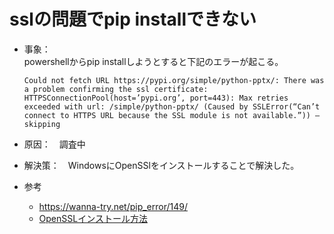 # sslの問題でpip installできない

* 事象：    
powershellからpip installしようとすると下記のエラーが起こる。
    ```
    Could not fetch URL https://pypi.org/simple/python-pptx/: There was a problem confirming the ssl certificate: HTTPSConnectionPool(host=’pypi.org’, port=443): Max retries exceeded with url: /simple/python-pptx/ (Caused by SSLError(“Can’t connect to HTTPS URL because the SSL module is not available.”)) – skipping
    ```

* 原因：　調査中
* 解決策：　WindowsにOpenSSlをインストールすることで解決した。

* 参考
  * https://wanna-try.net/pip_error/149/
  * [OpenSSLインストール方法](https://atmarkit.itmedia.co.jp/ait/articles/1601/29/news043.html) 
